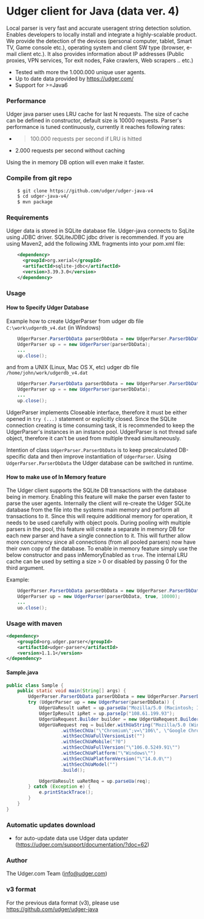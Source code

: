 # Udger client for Java (data ver. 4)
Local parser is very fast and accurate useragent string detection solution. Enables developers to locally install and integrate a highly-scalable product.
We provide the detection of the devices (personal computer, tablet, Smart TV, Game console etc.), operating system and client SW type (browser, e-mail client etc.).
It also provides information about IP addresses (Public proxies, VPN services, Tor exit nodes, Fake crawlers, Web scrapers .. etc.)


- Tested with more the 1.000.000 unique user agents.
- Up to date data provided by https://udger.com/
- Support for >=Java6


### Performance
Udger java parser uses LRU cache for last N requests. The size of cache can be defined in constructor, default size is 10000 requests. Parser's performance is tuned continuously, currently it reaches following rates:

- >100.000 requests per second if LRU is hitted
- 2.000 requests per second without caching

Using the in memory DB option will even make it faster.

### Compile from git repo

```sh
    $ git clone https://github.com/udger/udger-java-v4
    $ cd udger-java-v4/
    $ mvn package
```

### Requirements
Udger data is stored in SQLite database file. Udger-java connects to SqLite using JDBC driver. SQLiteJDBC jdbc driver is recommended. If you are using Maven2, add the following XML fragments into your pom.xml file:

```xml
    <dependency>
      <groupId>org.xerial</groupId>
      <artifactId>sqlite-jdbc</artifactId>
      <version>3.39.3.0</version>
    </dependency>
```

### Usage

#### How to Specify Udger Database

Example how to create UdgerParser from udger db file `C:\work\udgerdb_v4.dat` (in Windows)

```java
    UdgerParser.ParserDbData parserDbData = new UdgerParser.ParserDbData("C:/work/udgerdb_v4.dat");
    UdgerParser up = = new UdgerParser(parserDbData);
    ...
    up.close();
```

and from a UNIX (Linux, Mac OS X, etc) udger db file `/home/john/work/udgerdb_v4.dat`

```java
    UdgerParser.ParserDbData parserDbData = new UdgerParser.ParserDbData("/home/john/work/udgerdb_v4.dat");
    UdgerParser up = = new UdgerParser(parserDbData);
    ...
    up.close();
```

UdgerParser implements Closeable interface, therefore it must be either opened in `try (...)` statement or explicitly closed.
Since the SQLite connection creating is time consuming task, it is recommended to keep the UdgerParser's instances in
an instance pool. UdgerParser is not thread safe object, therefore it can't be used from multiple thread simultaneously.

Intention of class `UdgerParser.ParserDbData` is to keep precalculated DB-specific data and then improve instantiation
of `UdgerParser`. Using `UdgerParser.ParserDbData` the Udger database can be switched in runtime.


#### How to make use of In Memory feature

The Udger client supports the SQLite DB transactions with the database being in memory. Enabling this feature will make the parser even faster to parse the user agents. Internally the client will re-create the Udger SQLite database from the file into the systems main memory and perform all transactions to it. Since this will require additional memory for operation, it needs to be used carefully with object pools. During pooling with multiple parsers in the pool, this feature will create a separate in memory DB for each new parser and have a single connection to it. This will further allow more concurrency since all connections (from all pooled parsers) now have their own copy of the database.
To enable in memory feature simply use the below constructor and pass inMemoryEnabled as `true`. The internal LRU cache can be used by setting a size > 0 or disabled by passing 0 for the third argument.

Example:

```java
    UdgerParser.ParserDbData parserDbData = new UdgerParser.ParserDbData("/home/john/work/udgerdb_v4.dat");
    UdgerParser up = new UdgerParser(parserDbData, true, 10000);
    ...
    uo.close();
```

### Usage with maven

```xml
<dependency>
    <groupId>org.udger.parser</groupId>
    <artifactId>udger-parser</artifactId>
    <version>1.1.1</version>
</dependency>
```

#### Sample.java

```java
public class Sample {
    public static void main(String[] args) {
        UdgerParser.ParserDbData parserDbData = new UdgerParser.ParserDbData("/home/john/work/udgerdb_v4.dat");
        try (UdgerParser up = new UdgerParser(parserDbData)) {
            UdgerUaResult uaRet = up.parseUa("Mozilla/5.0 (Macintosh; Intel Mac OS X 10_11_2) AppleWebKit/601.3.9 (KHTML, like Gecko) Version/9.0.2 Safari/601.3.9");
            UdgerIpResult ipRet = up.parseIp("108.61.199.93");
            UdgerUaRequest.Builder builder = new UdgerUaRequest.Builder();
            UdgerUaRequest req = builder.withUaString("Mozilla/5.0 (Windows NT 10.0; Win64; x64) AppleWebKit/537.36 (KHTML, like Gecko) Chrome/106.0.0.0 Safari/537.36")
                    .withSecChUa("\"Chromium\";v=\"106\", \"Google Chrome\";v=\"106\", \"Not;A=Brand\";v=\"99\"")
                    .withSecChUaFullVersionList("")
                    .withSecChUaMobile("?0")
                    .withSecChUaFullVersion("\"106.0.5249.91\"")
                    .withSecChUaPlatform("\"Windows\"")
                    .withSecChUaPlatformVersion("\"14.0.0\"")
                    .withSecChUaModel("")
                    .build();

            UdgerUaResult uaRetReq = up.parseUa(req);
        } catch (Exception e) {
            e.printStackTrace();
        }
    }
}
```

### Automatic updates download
- for auto-update data use Udger data updater (https://udger.com/support/documentation/?doc=62)

### Author
The Udger.com Team (info@udger.com)

### v3 format
For the previous data format (v3), please use https://github.com/udger/udger-java
